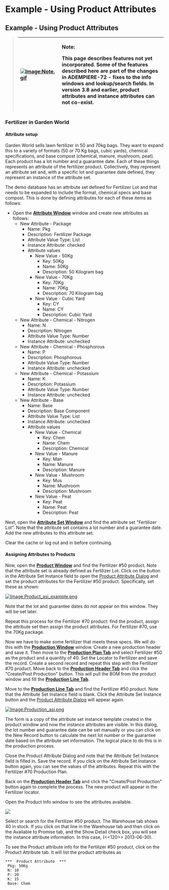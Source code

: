# Example - Using Product Attributes

## Example - Using Product Attributes <a id="firstHeading"></a>

> <table>
>   <thead>
>     <tr>
>       <th style="text-align:left"><a href="http://wiki.adempiere.net/File:Note.gif"><img src="http://wiki.adempiere.net/images/6/62/Note.gif" alt="Image:Note.gif"/></a>
>       </th>
>       <th style="text-align:left">
>         <p><b>Note:</b>
>         </p>
>         <p>This page describes features not yet incorporated. Some of the features
>           described here are part of the changes in ADEMPIERE-72 - fixes to the info
>           windows and lookup/search fields. In version 3.8 and earlier, product attributes
>           and instance attributes can not co-exist.</p>
>       </th>
>     </tr>
>   </thead>
>   <tbody></tbody>
> </table>

### Fertilizer in Garden World

#### Attribute setup

Garden World sells lawn fertilizer in 50 and 70kg bags. They want to expand this to a variety of formats \(50 or 70 Kg bags, cubic yards\), chemical specifications, and base compost \(chemical, manure, mushroom, peat\). Each product has a lot number and a guarantee date. Each of these things represents an attribute of the fertilizer product. Collectively, they represent an attribute set and, with a specific lot and guarantee date defined, they represent an instance of the attribute set.

The demo database has an attribute set defined for Fertilizer Lot and that needs to be expanded to include the format, chemical specs and base compost. This is done by defining attributes for each of these items as follows:

* Open the [**Attribute Window**](http://wiki.adempiere.net/ManPageW_Attribute) window and create new attributes as follows:
  * New Attribute - Package
    * Name: Pkg
    * Description: Fertilizer Package
    * Attribute Value Type: List
    * Instance Attribute: checked
    * Attribute values
      * New Value - 50Kg
        * Key: 50Kg
        * Name: 50Kg
        * Description: 50 Kilogram bag
      * New Value - 70Kg
        * Key: 70Kg
        * Name: 70Kg
        * Description: 70 Kilogram bag
      * New Value - Cubic Yard
        * Key: CY
        * Name: CY
        * Description: Cubic Yard
  * New Attribute - Chemical - Nitrogen
    * Name: N
    * Description: Nitrogen
    * Attribute Value Type: Number
    * Instance Attribute: unchecked
  * New Attribute - Chemical - Phosphorous
    * Name: P
    * Description: Phosphorous
    * Attribute Value Type: Number
    * Instance Attribute: unchecked
  * New Attribute - Chemical - Potassium
    * Name: K
    * Description: Potassium
    * Attribute Value Type: Number
    * Instance Attribute: unchecked
  * New Attribute - Base
    * Name: Base
    * Description: Base Component
    * Attribute Value Type: List
    * Instance Attribute: unchecked
    * Attribute values
      * New Value - Chemical
        * Key: Chem
        * Name: Chem
        * Description: Chemical
      * New Value - Manure
        * Key: Man
        * Name: Manure
        * Description: Manure
      * New Value - Mushroom
        * Key: Mus
        * Name: Mushroom
        * Description: Mushroom
      * New Value - Peat
        * Key: Peat
        * Name: Peat
        * Description: Peat

Next, open the [**Attribute Set Window**](http://wiki.adempiere.net/ManPageW_AttributeSet) and find the attribute set "Fertilizer Lot". Note that the attribute set contains a lot number and a guarantee date. Add the new attributes to this attribute set.

Clear the cache or log out and in before continuing.

#### Assigning Attributes to Products

Now, open the [**Product Window**](http://wiki.adempiere.net/ManPageW_Product) and find the Fertilizer \#50 product. Note that the attribute set is already defined as Fertilizer Lot. Click on the button in the Attribute Set Instance field to open the [Product Attribute Dialog](http://wiki.adempiere.net/Product_Attribute_Dialog) and set the product attributes for the Fertilizer \#50 product. Specifically, set these as shown:

[![Image:Product\_asi\_example.png&#x200E;](http://wiki.adempiere.net/images/a/ab/Product_asi_example.png)](http://wiki.adempiere.net/File:Product_asi_example.png)

Note that the lot and guarantee dates do not appear on this window. They will be set later.

Repeat this process for the Fertilizer \#70 product: find the product, assign the attribute set then assign the product attributes. For Fertilizer \#70, use the 70Kg package.

Now we have to make some fertilizer that meets these specs. We will do this with the [**Production Window**](http://wiki.adempiere.net/ManPageW_Production) window. Create a new production header and save it. Then move to the [**Production Plan Tab**](http://wiki.adempiere.net/ManPageW_Production#Tab:_ProductionPlan) and select Fertilizer \#50 as the product and a quantity of 40. Set the Locator to Fertilizer and save the record. Create a second record and repeat this step with the Fertilizer \#70 product. Move back to the [**Production Header Tab**](http://wiki.adempiere.net/ManPageW_Production#Tab:_ProductionHeader) and click the "Create/Post Production" button. This will pull the BOM from the product window and fill the [**Production Line Tab**](http://wiki.adempiere.net/ManPageW_Production#Tab:_ProductionLine).

Move to the [**Production Line Tab**](http://wiki.adempiere.net/ManPageW_Production#Tab:_ProductionLine) and find the Fertilizer \#50 product. Note that the Attribute Set Instance field is blank. Click the Attribute Set Instance button and the [Product Attribute Dialog](http://wiki.adempiere.net/Product_Attribute_Dialog) will appear again.

[![Image:Production\_asi.png&#x200E;](http://wiki.adempiere.net/images/3/35/Production_asi.png)](http://wiki.adempiere.net/File:Production_asi.png)

The form is a copy of the attribute set instance template created in the product window and now the instance attributes are visible. In this dialog, the lot number and guarantee date can be set manually or you can click on the New Record button to calculate the next lot number or the guarantee date based on the attribute set information. The logical place to do this is in the production process.

Close the Product Attribute Dialog and note that the Attribute Set Instance field is filled in. Save the record. If you click on the Attribute Set Instance button again, you can see the values of the attributes. Repeat this with the Fertilizer \#70 Production Plan.

Back on the [**Production Header Tab**](http://wiki.adempiere.net/ManPageW_Production#Tab:_ProductionHeader) and click the "Create/Post Production" button again to complete the process. The new product will appear in the Fertilizer locator.

Open the Product Info window to see the attributes available.

[![](http://wiki.adempiere.net/images/thumb/e/e4/Productinfo_fert50.png/800px-Productinfo_fert50.png)](http://wiki.adempiere.net/File:Productinfo_fert50.png)

Select or search for the Fertilizer \#50 product. The Warehouse tab shows 40 in stock. If you click on that line in the Warehouse tab and then click on the Available to Promise tab, and the Show Detail check box, you will see the instance attribute information. In this case, \(&lt;&lt;120&gt;&gt; 2013-06-30\).

To see the Product attribute info for the Fertilizer \#50 product, click on the Product Attribute tab. It will list the product attributes as

```text
***  Product Attribute  ***
 Pkg: 50Kg
 N: 10
 P: 20
 K: 15
 Base: Chem
```

